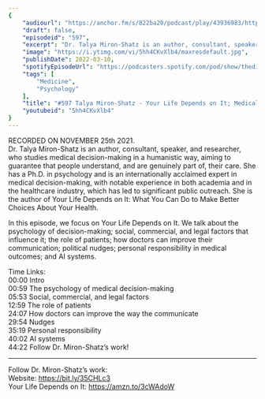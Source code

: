 ```yaml
---
{
	"audiourl": "https://anchor.fm/s/822ba20/podcast/play/43936983/https%3A%2F%2Fd3ctxlq1ktw2nl.cloudfront.net%2Fstaging%2F2021-10-26%2F32e48601-cc27-96b5-c262-62fb8fb3f459.m4a",
	"draft": false,
	"episodeid": "597",
	"excerpt": "Dr. Talya Miron-Shatz is an author, consultant, speaker, and researcher, who studies medical decision-making in a humanistic way, aiming to guarantee that people understand, and are genuinely part of, their care. She has a Ph.D. in psychology and is an internationally acclaimed expert in medical decision-making, with notable experience in both academia and in the healthcare industry, which has led to significant public outreach. She is the author of Your Life Depends on It: What You Can Do to Make Better Choices About Your Health.",
	"image": "https://i.ytimg.com/vi/5hh4CKvXlb4/maxresdefault.jpg",
	"publishDate": 2022-03-10,
	"spotifyEpisodeUrl": "https://podcasters.spotify.com/pod/show/thedissenter/episodes/597-Talya-Miron-Shatz---Your-Life-Depends-on-It-Medical-Decision-Making-e1arbon",
	"tags": [
		"Medicine",
		"Psychology"
	],
	"title": "#597 Talya Miron-Shatz - Your Life Depends on It; Medical Decision-Making",
	"youtubeid": "5hh4CKvXlb4"
}
---
```

RECORDED ON NOVEMBER 25th 2021.  
Dr. Talya Miron-Shatz is an author, consultant, speaker, and researcher, who studies medical decision-making in a humanistic way, aiming to guarantee that people understand, and are genuinely part of, their care. She has a Ph.D. in psychology and is an internationally acclaimed expert in medical decision-making, with notable experience in both academia and in the healthcare industry, which has led to significant public outreach. She is the author of Your Life Depends on It: What You Can Do to Make Better Choices About Your Health.

In this episode, we focus on Your Life Depends on It. We talk about the psychology of decision-making; social, commercial, and legal factors that influence it; the role of patients; how doctors can improve their communication; political nudges; personal responsibility in medical outcomes; and AI systems.

Time Links:  
<time>00:00</time> Intro  
<time>00:59</time> The psychology of medical decision-making  
<time>05:53</time> Social, commercial, and legal factors  
<time>12:59</time> The role of patients  
<time>24:07</time> How doctors can improve the way the communicate  
<time>29:54</time> Nudges  
<time>35:19</time> Personal responsibility  
<time>40:02</time> AI systems  
<time>44:22</time> Follow Dr. Miron-Shatz’s work!

---

Follow Dr. Miron-Shatz’s work:  
Website: https://bit.ly/35CHLc3  
Your Life Depends on It: https://amzn.to/3cWAdoW
